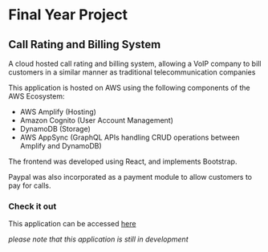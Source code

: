 # Final Year Project
## Call Rating and Billing System
A cloud hosted call rating and billing system, allowing a VoIP company to bill customers in a similar manner as traditional telecommunication companies

This application is hosted on AWS using the following components of the AWS Ecosystem:
- AWS Amplify (Hosting)
- Amazon Cognito (User Account Management)
- DynamoDB (Storage)
- AWS AppSync (GraphQL APIs handling CRUD operations between Amplify and DynamoDB)

The frontend was developed using React, and implements Bootstrap.

Paypal was also incorporated as a payment module to allow customers to pay for calls.

### Check it out
This application can be accessed [here](http://www.callratingsys.com)

*please note that this application is still in development*

